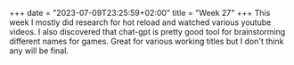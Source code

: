 +++
date = "2023-07-09T23:25:59+02:00"
title = "Week 27"
+++
This week I mostly did research for hot reload and watched various youtube videos. I also discovered that chat-gpt is pretty good tool for brainstorming different names for games. Great for various working titles but I don't think any will be final.
